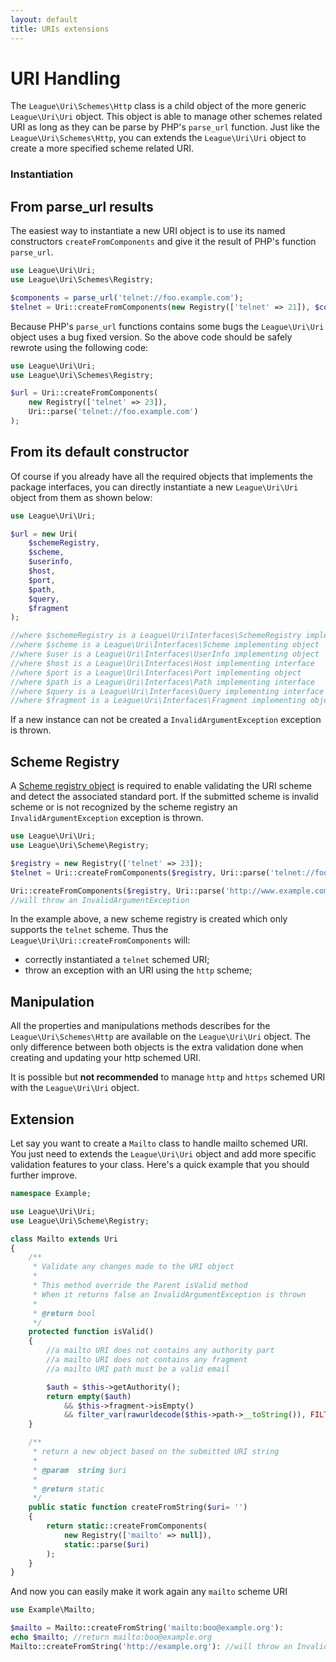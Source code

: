 ```yaml
---
layout: default
title: URIs extensions
---
```


# URI Handling

The `League\Uri\Schemes\Http` class is a child object of the more generic `League\Uri\Uri` object. This object is able to manage other schemes related URI as long as they can be parse by PHP's `parse_url` function. Just like the `League\Uri\Schemes\Http`, you can extends the `League\Uri\Uri` object to create a more specified scheme related URI.

### Instantiation

## From parse_url results

The easiest way to instantiate a new URI object is to use its named constructors `createFromComponents` and give it the result of PHP's function `parse_url`.

~~~php
use League\Uri\Uri;
use League\Uri\Schemes\Registry;

$components = parse_url('telnet://foo.example.com');
$telnet = Uri::createFromComponents(new Registry(['telnet' => 21]), $components);
~~~

Because PHP's `parse_url` functions contains some bugs the `League\Uri\Uri` object uses a bug fixed version. So the above code should be safely rewrote using the following code:

~~~php
use League\Uri\Uri;
use League\Uri\Schemes\Registry;

$url = Uri::createFromComponents(
    new Registry(['telnet' => 23]),
    Uri::parse('telnet://foo.example.com')
);
~~~

## From its default constructor

Of course if you already have all the required objects that implements the package interfaces, you can directly instantiate a new `League\Uri\Uri` object from them as shown below:

~~~php
use League\Uri\Uri;

$url = new Uri(
    $schemeRegistry,
    $scheme,
    $userinfo,
    $host,
    $port,
    $path,
    $query,
    $fragment
);

//where $schemeRegistry is a League\Uri\Interfaces\SchemeRegistry implementing object
//where $scheme is a League\Uri\Interfaces\Scheme implementing object
//where $user is a League\Uri\Interfaces\UserInfo implementing object
//where $host is a League\Uri\Interfaces\Host implementing interface
//where $port is a League\Uri\Interfaces\Port implementing object
//where $path is a League\Uri\Interfaces\Path implementing interface
//where $query is a League\Uri\Interfaces\Query implementing interface
//where $fragment is a League\Uri\Interfaces\Fragment implementing object
~~~

<p class="message-warning">If a new instance can not be created a <code>InvalidArgumentException</code> exception is thrown.</p>

## Scheme Registry

A [Scheme registry object](/4.0/uri/scheme-registration/) is required to enable validating the URI scheme and detect the associated standard port. If the submitted scheme is invalid scheme or is not recognized by the scheme registry an `InvalidArgumentException` exception is thrown.

~~~php
use League\Uri\Uri;
use League\Uri\Scheme\Registry;

$registry = new Registry(['telnet' => 23]);
$telnet = Uri::createFromComponents($registry, Uri::parse('telnet://foo.example.com'));

Uri::createFromComponents($registry, Uri::parse('http://www.example.com'));
//will throw an InvalidArgumentException
~~~

In the example above, a new scheme registry is created which only supports the `telnet` scheme. Thus the `League\Uri\Uri::createFromComponents` will:

- correctly instantiated a `telnet` schemed URI;
- throw an exception with an URI using the `http` scheme;

## Manipulation

All the properties and manipulations methods describes for the `League\Uri\Schemes\Http` are available on the `League\Uri\Uri` object. The only difference between both objects is the extra validation done when creating and updating your http schemed URI.

<p class="message-notice">It is possible but <strong>not recommended</strong> to manage <code>http</code> and <code>https</code> schemed URI with the <code>League\Uri\Uri</code> object.</p>

## Extension

Let say you want to create a `Mailto` class to handle mailto schemed URI. You just need to extends the <code>League\Uri\Uri</code> object and add more specific validation features to your class. Here's a quick example that you should further improve.

~~~php
namespace Example;

use League\Uri\Uri;
use League\Uri\Scheme\Registry;

class Mailto extends Uri
{
    /**
     * Validate any changes made to the URI object
     *
     * This method override the Parent isValid method
     * When it returns false an InvalidArgumentException is thrown
     *
     * @return bool
     */
    protected function isValid()
    {
        //a mailto URI does not contains any authority part
        //a mailto URI does not contains any fragment
        //a mailto URI path must be a valid email

        $auth = $this->getAuthority();
        return empty($auth)
            && $this->fragment->isEmpty()
            && filter_var(rawurldecode($this->path->__toString()), FILTER_VALIDATE_EMAIL);
    }

    /**
     * return a new object based on the submitted URI string
     *
     * @param  string $uri
     *
     * @return static
     */
    public static function createFromString($uri= '')
    {
        return static::createFromComponents(
            new Registry(['mailto' => null]),
            static::parse($uri)
        );
    }
}
~~~

And now you can easily make it work again any `mailto` scheme URI

~~~php
use Example\Mailto;

$mailto = Mailto::createFromString('mailto:boo@example.org'):
echo $mailto; //return mailto:boo@example.org
Mailto::createFromString('http://example.org'): //will throw an InvalidArgumentException
~~~